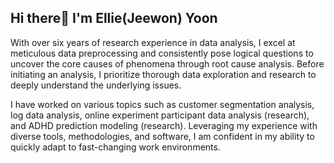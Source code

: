 ## Hi there👋 I'm Ellie(Jeewon) Yoon

With over six years of research experience in data analysis, I excel at meticulous data preprocessing and consistently pose logical questions to uncover the core causes of phenomena through root cause analysis. Before initiating an analysis, I prioritize thorough data exploration and research to deeply understand the underlying issues.

I have worked on various topics such as customer segmentation analysis, log data analysis, online experiment participant data analysis (research), and ADHD prediction modeling (research). Leveraging my experience with diverse tools, methodologies, and software, I am confident in my ability to quickly adapt to fast-changing work environments.

<!--
**jeewon-yoon/jeewon-yoon** is a ✨ _special_ ✨ repository because its `README.md` (this file) appears on your GitHub profile.

Here are some ideas to get you started:

- 🔭 I’m currently working on ...
- 🌱 I’m currently learning ...
- 👯 I’m looking to collaborate on ...
- 🤔 I’m looking for help with ...
- 💬 Ask me about ...
- 📫 How to reach me: ...
- 😄 Pronouns: ...
- ⚡ Fun fact: ...
-->
